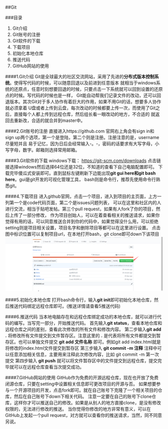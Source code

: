 ##Git

###目录
1. Git介绍 
2. Git账号的注册
3. Git软件的下载
4. 下载项目
5. 初始化本地仓库
6. 推送代码
7. GitHub网站的使用

####1.Git介绍
Git是全球最大的社区交流网站，采用了先进的**分布式版本控制系统**。使得写代码的时候，可以随意回退以及前进到任意版本
就相当于windows系统的还原点，任意时刻想要回退的时候，只要点击一下系统就可以回到设置的还原点的时候。写代码的时候也是一样，
Git能自动帮我们记录文件的改动，还可以回退版本。其次Git对于多人协作有着巨大的作用，如果不用Git的话，想要多人协作就必须拿着
U盘或者上传到云盘，每次改动的时候都要上传一次，而使用了Git之后，直接每个人都上传到远程仓库，然后组长看一眼改动的地方，不合适的
就返回去重新改，合适的就合并到master中。

####2.Git账号的注册
直接进入https://github.com 官网右上角会有sign in和sign up两个选项，第一个是登陆，第二个则是注册。注册注意的是，username尽量短并且
易于记忆，因为日后会经常输入-。-，密码的话要求有大写字母，小写字母，数字。邮箱则选择常用邮箱。

####3.Git软件的下载
windows下载：
https://git-scm.com/downloads 点击链接选择windows然后选择64位还是32位，不知道的查看下自己电脑配置即可。
下载完毕傻瓜式安装即可。直到鼠标左键刷新下边能出现**git gui here和git bash here**。gui是git开发的可视化管理工具，
bash则是命令行，推荐先使用命令行熟悉git。

####4.下载项目
进入github官网，点击一个项目，进入到项目的主页面，上方一列第一个是code代码页面，第二个是issues问题列表，
可以在这里和社区内的人进行交流，相当于贴吧发帖。第三个pull request，如果有人fork了你的项目，然后上传了一部分修改，
作为项目创始人，可以在着查看相关的推送请求，如果你觉得有用的话，可以同意推送合并到你的代码中，如果觉得没什么用，可以拒绝
setting则是项目相关设置，项目名字和删除项目等都可以在这里进行设置。
点击图中标识位置可以复制项目url，在本地打开bash，git clone即可down下该项目
![git下载项目](./git1.png)

####5.初始化本地仓库
打开bash命令行，输入**git init**即可初始化本地仓库，然后推送代码绑定远程仓库即可。(推送详情请查看5推送代码)

####6.推送代码
当本地电脑存在和远程仓库绑定成功的本地仓库，就可以进行代码的编写。当写完一部分，开始推送代码。
首先输入**git status**，查看本地仓库和远程仓库之间的差别，查看此次修改的所有文件和修改内容。
第二步输入**git add .** 将修改所有文件提交到文件暂存区。注意这里的 **.** 是代表将所有文件都提交到暂存区。也可以单独文件提交
 **git add 文件名称** 即可。例如git add index.html就是将修改的index.html文件提交到暂存区
 第三步输入 **git commit -m 注释** 注释中可以任意添加相关信息，主要用来注释此次修改内容，比如 git commit -m 第一次提交
 第四步输入 **git push** 就可以将文件暂存区中的文件提交到远程仓库，提交完毕就可以在远程仓库查看当次提交成功。
 
 ####7.GitHub网站的使用
 GitHub作为免费的开源远程仓库，现在也开放了免费闭源仓库，只要在setting中设置相关信息即可更改项目的开源与否。
 如果想要参与一个开源项目的开发，点击fork即可。就在自己账号下克隆了一个相关项目的仓库，然后在自己账号下down下相关代码。
 注意一定要在自己的账号下clone仓库，这样你才可以推送自己的修改。如果是从别人的地方直接clone，是没有修改权限的，无法进行修改的推送。
 当你觉得你修改的地方非常有意义，可以在GitHub上发起一个pull request，对方就可以查看你的推送请求，当然，同不同意另说。
 